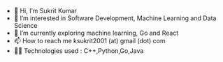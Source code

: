 - 👋 Hi, I’m Sukrit Kumar
- 👀 I’m interested in Software Development, Machine Learning and Data Science 
- 🌱 I’m currently exploring machine learning, Go and React
- 📫 How to reach me ksukrit2001 (at) gmail (dot) com
- 🧑‍💻 Technologies used : C++,Python,Go,Java

<!---
ksukrit/ksukrit is a ✨ special ✨ repository because its `README.md` (this file) appears on your GitHub profile.
You can click the Preview link to take a look at your changes.
--->
